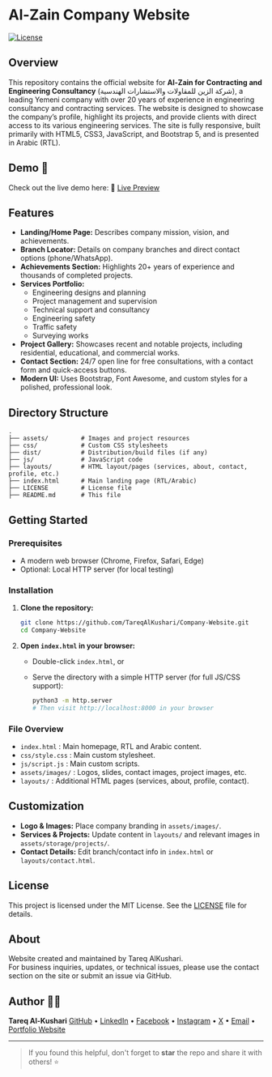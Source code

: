 # Al-Zain Company Website

[![License](https://img.shields.io/badge/license-MIT-blue.svg)](LICENSE)

## Overview

This repository contains the official website for **Al-Zain for Contracting and Engineering Consultancy** (شركة الزين للمقاولات والاستشارات الهندسية), a leading Yemeni company with over 20 years of experience in engineering consultancy and contracting services. The website is designed to showcase the company’s profile, highlight its projects, and provide clients with direct access to its various engineering services. The site is fully responsive, built primarily with HTML5, CSS3, JavaScript, and Bootstrap 5, and is presented in Arabic (RTL).

## Demo 🚀

Check out the live demo here: 🔗 [Live Preview](https://tareqalkushari.github.io/Company-Website/)

## Features

- **Landing/Home Page:** Describes company mission, vision, and achievements.
- **Branch Locator:** Details on company branches and direct contact options (phone/WhatsApp).
- **Achievements Section:** Highlights 20+ years of experience and thousands of completed projects.
- **Services Portfolio:** 
  - Engineering designs and planning
  - Project management and supervision
  - Technical support and consultancy
  - Engineering safety
  - Traffic safety
  - Surveying works
- **Project Gallery:** Showcases recent and notable projects, including residential, educational, and commercial works.
- **Contact Section:** 24/7 open line for free consultations, with a contact form and quick-access buttons.
- **Modern UI:** Uses Bootstrap, Font Awesome, and custom styles for a polished, professional look.

## Directory Structure

```
.
├── assets/         # Images and project resources
├── css/            # Custom CSS stylesheets
├── dist/           # Distribution/build files (if any)
├── js/             # JavaScript code
├── layouts/        # HTML layout/pages (services, about, contact, profile, etc.)
├── index.html      # Main landing page (RTL/Arabic)
├── LICENSE         # License file
├── README.md       # This file
```

## Getting Started

### Prerequisites

- A modern web browser (Chrome, Firefox, Safari, Edge)
- Optional: Local HTTP server (for local testing)

### Installation

1. **Clone the repository:**

   ```bash
   git clone https://github.com/TareqAlKushari/Company-Website.git
   cd Company-Website
   ```

2. **Open `index.html` in your browser:**

   - Double-click `index.html`, or
   - Serve the directory with a simple HTTP server (for full JS/CSS support):

     ```bash
     python3 -m http.server
     # Then visit http://localhost:8000 in your browser
     ```

### File Overview

- `index.html` : Main homepage, RTL and Arabic content.
- `css/style.css` : Main custom stylesheet.
- `js/script.js` : Main custom scripts.
- `assets/images/` : Logos, slides, contact images, project images, etc.
- `layouts/` : Additional HTML pages (services, about, profile, contact).

## Customization

- **Logo & Images:** Place company branding in `assets/images/`.
- **Services & Projects:** Update content in `layouts/` and relevant images in `assets/storage/projects/`.
- **Contact Details:** Edit branch/contact info in `index.html` or `layouts/contact.html`.

## License

This project is licensed under the MIT License. See the [LICENSE](LICENSE) file for details.

## About

Website created and maintained by Tareq AlKushari.  
For business inquiries, updates, or technical issues, please use the contact section on the site or submit an issue via GitHub.

## Author 🙋‍♂️

**Tareq Al-Kushari**   [GitHub](https://github.com/TareqAlKushari) • [LinkedIn](https://www.linkedin.com/) • [Facebook](https://www.facebook.com/profile.php?id=61562736475116&mibextid=ZbWKwL) • [Instagram](https://www.instagram.com/tareq.al.kushari?igsh=MTBhZjRuYnFoMWw1YQ==) • [X](https://x.com/Al_Kushari?t=gU61bcmlDbtf3KV4kqGULA&s=09) • [Email](mailto:tareq.al.kushari@gmail.com) • [Portfolio Website](#)

---

> If you found this helpful, don't forget to **star** the repo and share it with others! ⭐
